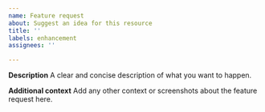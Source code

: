```yaml
---
name: Feature request
about: Suggest an idea for this resource
title: ''
labels: enhancement
assignees: ''

---
```


**Description**
A clear and concise description of what you want to happen.

**Additional context**
Add any other context or screenshots about the feature request here.

